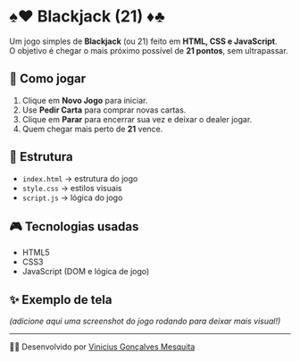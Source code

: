 # ♠️♥️ Blackjack (21) ♦️♣️

Um jogo simples de **Blackjack** (ou 21) feito em **HTML, CSS e JavaScript**.  
O objetivo é chegar o mais próximo possível de **21 pontos**, sem ultrapassar.

## 🚀 Como jogar
1. Clique em **Novo Jogo** para iniciar.
2. Use **Pedir Carta** para comprar novas cartas.
3. Clique em **Parar** para encerrar sua vez e deixar o dealer jogar.
4. Quem chegar mais perto de **21** vence.

## 📂 Estrutura
- `index.html` → estrutura do jogo  
- `style.css` → estilos visuais  
- `script.js` → lógica do jogo  

## 🎮 Tecnologias usadas
- HTML5  
- CSS3  
- JavaScript (DOM e lógica de jogo)

## ✨ Exemplo de tela
*(adicione aqui uma screenshot do jogo rodando para deixar mais visual!)*

---
👨‍💻 Desenvolvido por [Vinicius Gonçalves Mesquita](https://github.com/Vini-ZL)
